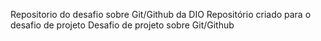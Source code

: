 Repositorio do desafio sobre Git/Github da DIO
Repositório criado para o desafio de projeto
Desafio de projeto sobre Git/Github
